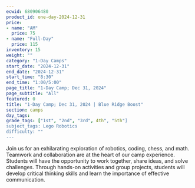 ```yaml
---
ecwid: 680906480
product_id: one-day-2024-12-31
price:
- name: "AM"
  price: 75
- name: "Full-Day"
  price: 115
inventory: 15
weight: ""
category: "1-Day Camps"
start_date: "2024-12-31"
end_date: "2024-12-31"
start_time: "8:30"
end_time: "1:00/5:00"
page_title: "1-Day Camp; Dec 31, 2024"
page_subtitle: "All"
featured: 0
title: "1-Day Camp; Dec 31, 2024 | Blue Ridge Boost"
section: camps
day_tags: 
grade_tags: ["1st", "2nd", "3rd", 4th", "5th"]
subject_tags: Lego Robotics
difficulty: ""
---
```

Join us for an exhilarating exploration of robotics, coding, chess, and math. Teamwork and collaboration are at the heart of our camp experience. Students will have the opportunity to work together, share ideas, and solve challenges. Through hands-on activities and group projects, students will develop critical thinking skills and learn the importance of effective communication.
